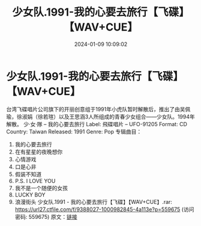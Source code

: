 ﻿---
title: 少女队.1991-我的心要去旅行【飞碟】【WAV+CUE】
date: 2024-01-09 10:09:02
categories: WAV车载音乐、镜像
tags: 华语中文
---
# 少女队.1991-我的心要去旅行【飞碟】【WAV+CUE】

台湾飞碟唱片公司旗下的开丽创意组于1991年小虎队暂时解散后，推出了由吴佩瑜，徐淑娟（徐若瑄）以及王思涵3人所组成的青春少女组合——少女队。1994年解散。
少·女·隊 – 我的心要去旅行
Label: 飛碟唱片 – UFO-91205
Format: CD
Country: Taiwan
Released: 1991
Genre: Pop
专辑曲目：
1. 我的心要去旅行
2. 在有星星的夜晚想你
3. 心情游戏
4. 口是心非
5. 假装不知道
6. P.S. I LOVE YOU
7. 我不是一个随便的女孩
8. LUCKY BOY
10. 浪漫街头
少女队.1991 - 我的心要去旅行【飞碟】【WAV+CUE】.rar: https://url27.ctfile.com/f/9388027-1000982845-4a113e?p=559675
(访问密码: 559675)
原文：[链接](https://blog.sina.com.cn/s/blog_1647c7e760103145a.html)